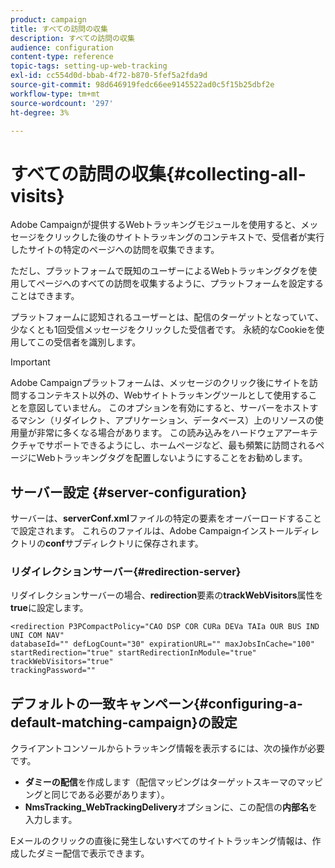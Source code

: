 ```yaml
---
product: campaign
title: すべての訪問の収集
description: すべての訪問の収集
audience: configuration
content-type: reference
topic-tags: setting-up-web-tracking
exl-id: cc554d0d-bbab-4f72-b870-5fef5a2fda9d
source-git-commit: 98d646919fedc66ee9145522ad0c5f15b25dbf2e
workflow-type: tm+mt
source-wordcount: '297'
ht-degree: 3%

---
```


# すべての訪問の収集{#collecting-all-visits}

Adobe Campaignが提供するWebトラッキングモジュールを使用すると、メッセージをクリックした後のサイトトラッキングのコンテキストで、受信者が実行したサイトの特定のページへの訪問を収集できます。

ただし、プラットフォームで既知のユーザーによるWebトラッキングタグを使用してページへのすべての訪問を収集するように、プラットフォームを設定することはできます。

プラットフォームに認知されるユーザーとは、配信のターゲットとなっていて、少なくとも1回受信メッセージをクリックした受信者です。 永続的なCookieを使用してこの受信者を識別します。

>[!IMPORTANT]
>
>Adobe Campaignプラットフォームは、メッセージのクリック後にサイトを訪問するコンテキスト以外の、Webサイトトラッキングツールとして使用することを意図していません。 このオプションを有効にすると、サーバーをホストするマシン（リダイレクト、アプリケーション、データベース）上のリソースの使用量が非常に多くなる場合があります。 この読み込みをハードウェアアーキテクチャでサポートできるようにし、ホームページなど、最も頻繁に訪問されるページにWebトラッキングタグを配置しないようにすることをお勧めします。

## サーバー設定 {#server-configuration}

サーバーは、**serverConf.xml**&#x200B;ファイルの特定の要素をオーバーロードすることで設定されます。 これらのファイルは、Adobe Campaignインストールディレクトリの&#x200B;**conf**&#x200B;サブディレクトリに保存されます。

### リダイレクションサーバー{#redirection-server}

リダイレクションサーバーの場合、**redirection**&#x200B;要素の&#x200B;**trackWebVisitors**&#x200B;属性を&#x200B;**true**&#x200B;に設定します。

```
<redirection P3PCompactPolicy="CAO DSP COR CURa DEVa TAIa OUR BUS IND UNI COM NAV"
databaseId="" defLogCount="30" expirationURL="" maxJobsInCache="100"
startRedirection="true" startRedirectionInModule="true" trackWebVisitors="true"
trackingPassword=""
```

## デフォルトの一致キャンペーン{#configuring-a-default-matching-campaign}の設定

クライアントコンソールからトラッキング情報を表示するには、次の操作が必要です。

* **ダミーの配信**&#x200B;を作成します（配信マッピングはターゲットスキーマのマッピングと同じである必要があります）。
* **NmsTracking_WebTrackingDelivery**&#x200B;オプションに、この配信の&#x200B;**内部名**&#x200B;を入力します。

Eメールのクリックの直後に発生しないすべてのサイトトラッキング情報は、作成したダミー配信で表示できます。
